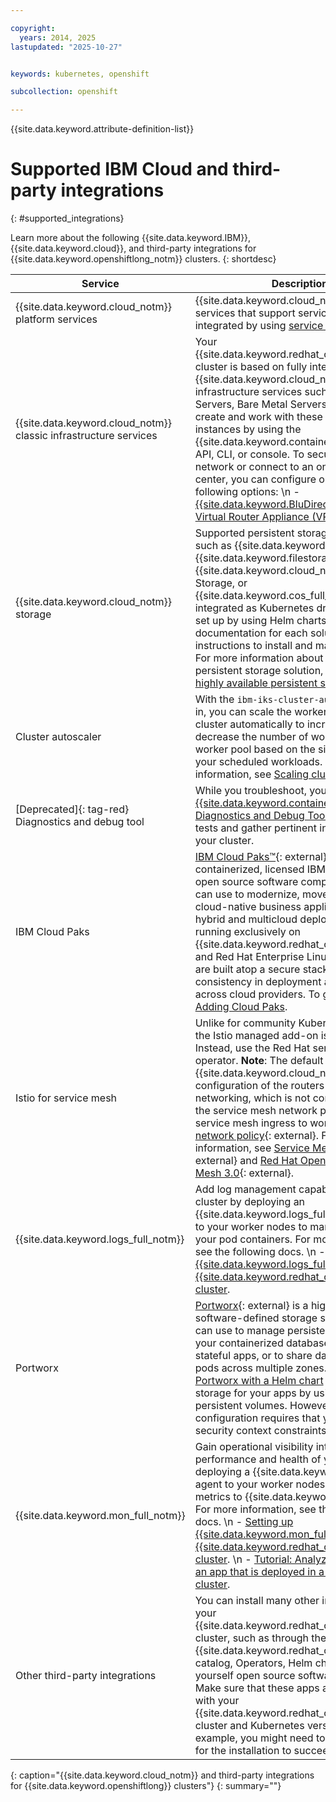 ```yaml
---

copyright:
  years: 2014, 2025
lastupdated: "2025-10-27"


keywords: kubernetes, openshift

subcollection: openshift

---
```



{{site.data.keyword.attribute-definition-list}}




# Supported IBM Cloud and third-party integrations
{: #supported_integrations}

Learn more about the following {{site.data.keyword.IBM}}, {{site.data.keyword.cloud}}, and third-party integrations for {{site.data.keyword.openshiftlong_notm}} clusters.
{: shortdesc}

|Service|Description|
|----|----|
| {{site.data.keyword.cloud_notm}} platform services | {{site.data.keyword.cloud_notm}} platform services that support service keys can be integrated by using [service binding](/docs/openshift?topic=openshift-service-binding). |
| {{site.data.keyword.cloud_notm}} classic infrastructure services | Your {{site.data.keyword.redhat_openshift_notm}} cluster is based on fully integrated {{site.data.keyword.cloud_notm}} classic infrastructure services such as Virtual Servers, Bare Metal Servers, or VLANs. You create and work with these services instances by using the {{site.data.keyword.containerlong_notm}} API, CLI, or console. To secure your cluster network or connect to an on-prem data center, you can configure one of the following options:  \n - [{{site.data.keyword.BluDirectLink}}](/docs/dl?topic=dl-get-started-with-ibm-cloud-dl)  \n - [Virtual Router Appliance (VRA)](/docs/openshift?topic=openshift-vpn#vyatta) |
| {{site.data.keyword.cloud_notm}} storage | Supported persistent storage solutions, such as {{site.data.keyword.cloud_notm}} {{site.data.keyword.filestorage_short}}, {{site.data.keyword.cloud_notm}} Block Storage, or {{site.data.keyword.cos_full_notm}} are integrated as Kubernetes drivers and can be set up by using Helm charts. The storage documentation for each solution includes instructions to install and manage storage. For more information about choosing a persistent storage solution, see [Planning highly available persistent storage](/docs/openshift?topic=openshift-storage-plan). |
| Cluster autoscaler | With the `ibm-iks-cluster-autoscaler` plug-in, you can scale the worker pools in your cluster automatically to increase or decrease the number of worker nodes in the worker pool based on the sizing requests of your scheduled workloads. For more information, see [Scaling clusters](/docs/openshift?topic=openshift-cluster-scaling-install-addon). |
| [Deprecated]{: tag-red} Diagnostics and debug tool | While you troubleshoot, you can use the [{{site.data.keyword.containerlong_notm}} Diagnostics and Debug Tool add-on](/docs/openshift?topic=openshift-debug-tool) to run tests and gather pertinent information from your cluster. |
| IBM Cloud Paks | [IBM Cloud Paks&trade;](https://www.ibm.com/products/cloud-paks){: external} are containerized, licensed IBM middleware and open source software components that you can use to modernize, move, and build cloud-native business applications in hybrid and multicloud deployments. By running exclusively on {{site.data.keyword.redhat_openshift_notm}} and Red Hat Enterprise Linux, Cloud Paks are built atop a secure stack and maintain consistency in deployment and behavior across cloud providers. To get started, see [Adding Cloud Paks](/docs/openshift?topic=openshift-openshift_cloud_paks). |
| Istio for service mesh | Unlike for community Kubernetes clusters, the Istio managed add-on is not supported. Instead, use the Red Hat service mesh operator. **Note**: The default {{site.data.keyword.cloud_notm}} configuration of the routers enables host networking, which is not compatible with the service mesh network policy. For the service mesh ingress to work, [apply a network policy](https://gist.githubusercontent.com/kitch/39c504a2ed9e381c2aadea436d5b52e4/raw/d8efa69f41d41425b16bb363a881a98d40d3708c/mesh-policy.yaml){: external}. For more information, see [Service Mesh 3.x](https://docs.redhat.com/en/documentation/openshift_container_platform/4.18/html/service_mesh/service-mesh-3-x){: external} and [Red Hat OpenShift Service Mesh 3.0](https://docs.redhat.com/en/documentation/red_hat_openshift_service_mesh/3.0){: external}. |
| {{site.data.keyword.logs_full_notm}} | Add log management capabilities to your cluster by deploying an {{site.data.keyword.logs_full_notm}} agent to your worker nodes to manage logs from your pod containers. For more information, see the following docs.  \n - [Setting up {{site.data.keyword.logs_full_notm}} in a {{site.data.keyword.redhat_openshift_notm}} cluster](/docs/cloud-logs?topic=cloud-logs-agent-helm-os-deploy).|
| Portworx | [Portworx](https://portworx.com/products/portworx-enterprise){: external} is a highly available software-defined storage solution that you can use to manage persistent storage for your containerized databases and other stateful apps, or to share data between pods across multiple zones. You can [install Portworx with a Helm chart](/docs/openshift?topic=openshift-storage_portworx_about) and provision storage for your apps by using Kubernetes persistent volumes. However, the default configuration requires that you modify the security context constraints. |
| {{site.data.keyword.mon_full_notm}} | Gain operational visibility into the performance and health of your apps by deploying a {{site.data.keyword.mon_short}} agent to your worker nodes to forward metrics to {{site.data.keyword.mon_full}}. For more information, see the following docs.  \n - [Setting up {{site.data.keyword.mon_full_notm}} in a {{site.data.keyword.redhat_openshift_notm}} cluster](/docs/openshift?topic=openshift-health-monitor).  \n - [Tutorial: Analyzing metrics for an app that is deployed in a Kubernetes cluster](/docs/monitoring?topic=monitoring-kubernetes_cluster#kubernetes_cluster). |
| Other third-party integrations | You can install many other integrations into your {{site.data.keyword.redhat_openshift_notm}} cluster, such as through the {{site.data.keyword.redhat_openshift_notm}} catalog, Operators, Helm charts, or do-it-yourself open source software installations. Make sure that these apps are compatible with your {{site.data.keyword.redhat_openshift_notm}} cluster and Kubernetes version. For example, you might need to [update the app](/docs/openshift?topic=openshift-plan_deploy#openshift_move_apps_scenarios) for the installation to succeed. |
{: caption="{{site.data.keyword.cloud_notm}} and third-party integrations for {{site.data.keyword.openshiftlong}} clusters"}
{: summary=""}
